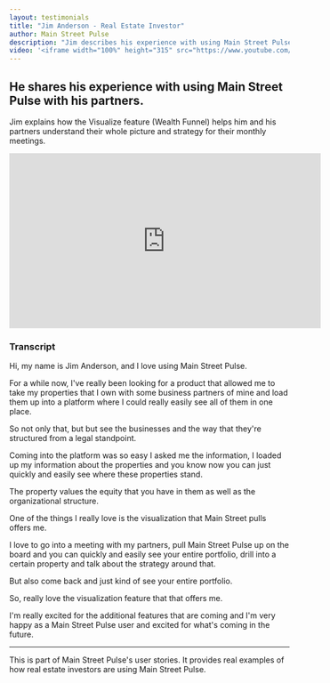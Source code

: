 ```yaml
---
layout: testimonials
title: "Jim Anderson - Real Estate Investor"
author: Main Street Pulse
description: "Jim describes his experience with using Main Street Pulse with his partners."
video: '<iframe width="100%" height="315" src="https://www.youtube.com/embed/MnhCcRwYTHo?si=M2NnX84QgCH7GWS4" title="YouTube video player" frameborder="0" allow="accelerometer; autoplay; clipboard-write; encrypted-media; gyroscope; picture-in-picture; web-share" referrerpolicy="strict-origin-when-cross-origin" allowfullscreen></iframe>'
---
```

<h2>He shares his experience with using Main Street Pulse with his partners.</h2> 
<p class="lead">Jim explains how the Visualize feature (Wealth Funnel) helps him and his partners understand their whole picture and strategy for their monthly meetings.</p>
<iframe width="560" height="315" src="https://www.youtube.com/embed/MnhCcRwYTHo?si=M2NnX84QgCH7GWS4" title="YouTube video player" frameborder="0" allow="accelerometer; autoplay; clipboard-write; encrypted-media; gyroscope; picture-in-picture; web-share" referrerpolicy="strict-origin-when-cross-origin" allowfullscreen></iframe>
<h3 class="mt-3">Transcript</h3>
<p>Hi, my name is Jim Anderson, and I love using Main Street Pulse.</p>
<p>For a while now, I've really been looking for a product that allowed me to take my properties that I own with some business partners of mine and load them up into a platform where I could really easily see all of them in one place.</p>
<p>So not only that, but but see the businesses and the way that they're structured from a legal standpoint.</p>
<p>Coming into the platform was so easy I asked me the information, I loaded up my information about the properties and you know now you can just quickly and easily see where these properties stand.</p>
<p>The property values the equity that you have in them as well as the organizational structure.</p>
<p>One of the things I really love is the visualization that Main Street pulls offers me.</p>
<p>I love to go into a meeting with my partners, pull Main Street Pulse up on the board and you can quickly and easily see your entire portfolio, drill into a certain property and talk about the strategy around that.</p>
<p>But also come back and just kind of see your entire portfolio.</p>
<p>So, really love the visualization feature that that offers me.</p>
<p>I'm really excited for the additional features that are coming and I'm very happy as a Main Street Pulse user and excited for what's coming in the future.</p>
<hr>
<p class="small">This is part of Main Street Pulse's user stories. It provides real examples of how real estate investors are using Main Street Pulse.</p>